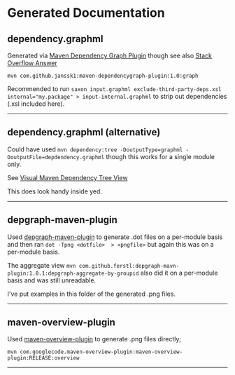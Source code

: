 # Generated Documentation

## dependency.graphml
Generated via [Maven Dependency Graph Plugin](https://github.com/janssk1/maven-graph-plugin/wiki/Manual) though see also [Stack Overflow Answer](http://stackoverflow.com/questions/4084669/how-to-generate-a-graph-of-the-dependency-between-all-modules-of-a-maven-project/8914344#8914344)

`mvn com.github.janssk1:maven-dependencygraph-plugin:1.0:graph`

Recommended to run `saxon input.graphml exclude-third-party-deps.xsl internal="my.package" > input-internal.graphml` to strip out dependencies (.xsl included here).

----

## dependency.graphml (alternative)
Could have used `mvn dependency:tree -DoutputType=graphml -DoutputFile=depdendency.graphml` though this works for a single module only.

See [Visual Maven Dependency Tree View](http://www.summa-tech.com/blog/2011/04/12/a-visual-maven-dependency-tree-view)

This does look handy inside yed.

----

## depgraph-maven-plugin
Used [depgraph-maven-plugin](https://github.com/ferstl/depgraph-maven-plugin) to generate .dot files on a per-module basis and then ran `dot -Tpng <dotfile>  > <pngfile>` but again this was on a per-module basis.

The aggregate view `mvn com.github.ferstl:depgraph-mavn-plugin:1.0.1:depgraph-aggregate-by-groupid` also did it on a per-module basis and was still unreadable.

I've put examples in this folder of the generated .png files.

----

## maven-overview-plugin
Used [maven-overview-plugin](https://code.google.com/p/maven-overview-plugin/) to generate .png files directly;

`mvn com.googlecode.maven-overview-plugin:maven-overview-plugin:RELEASE:overview`

----

